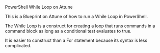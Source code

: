 PowerShell While Loop on Attune

This is a Blueprint on Attune of how to run a While Loop in PowerShell.

The While Loop is a construct for creating a loop that runs commands in a command block as long as a conditional test evaluates to true.

It is easier to construct than a For statement because its syntax is less complicated.
